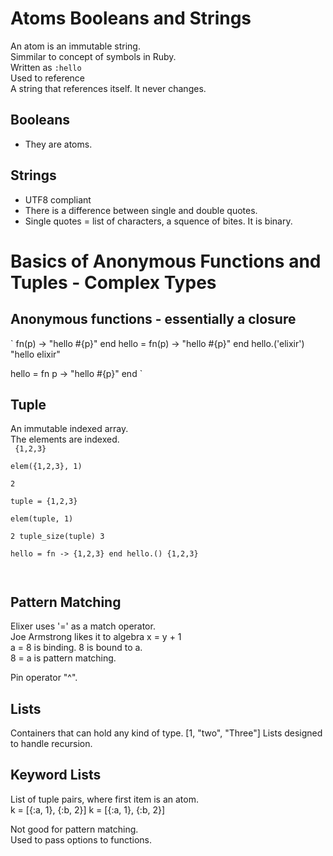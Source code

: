 # Atoms Booleans and Strings

An atom is an immutable string.  
Simmilar to concept of symbols in Ruby.  
Written as `:hello`  
Used to reference  
A string that references itself.  It never changes.

## Booleans
* They are atoms.  

## Strings  
* UTF8 compliant  
* There is a difference between single and double quotes.  
* Single quotes = list of characters, a squence of bites.  It is binary.  

# Basics of Anonymous Functions and Tuples - Complex Types

## Anonymous functions - essentially a closure
`
fn(p) -> "hello #{p}" end
hello = fn(p) -> "hello #{p}" end
hello.('elixir')
"hello elixir"

hello = fn p -> "hello #{p}" end
`

## Tuple
An immutable indexed array.  
The elements are indexed.  
<code>
{1,2,3}  
elem({1,2,3}, 1)  
2  
tuple = {1,2,3}  
elem(tuple, 1)  
2
tuple_size(tuple)
3  
hello = fn -> {1,2,3} end
hello.()
{1,2,3}

</code>

## Pattern Matching  
Elixer uses '=' as a match operator.  
Joe Armstrong likes it to algebra x = y + 1  
a = 8 is binding.  8 is bound to a.  
8 = a is pattern matching.  

Pin operator "^".

## Lists
Containers that can hold any kind of type.
[1, "two", "Three"]
Lists designed to handle recursion.  

## Keyword Lists  
List of tuple pairs, where first item is an atom.  
k = [{:a, 1}, {:b, 2}]
k = [{:a, 1}, {:b, 2}]

Not good for pattern matching.  
Used to pass options to functions.  
